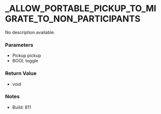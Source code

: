 # _ALLOW_PORTABLE_PICKUP_TO_MIGRATE_TO_NON_PARTICIPANTS

No description available.

### Parameters
* Pickup pickup
* BOOL toggle

### Return Value
* void

### Notes
* Build: 811

